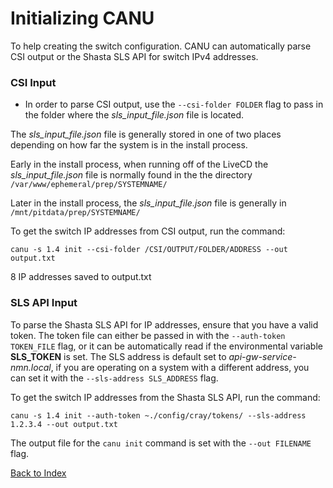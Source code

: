 # Initializing CANU

To help creating the switch configuration. CANU can automatically parse CSI output or the Shasta SLS API for switch IPv4 addresses.

### CSI Input

- In order to parse CSI output, use the `--csi-folder FOLDER` flag to pass in the folder where the _sls_input_file.json_ file is located.

The _sls_input_file.json_ file is generally stored in one of two places depending on how far the system is in the install process.

Early in the install process, when running off of the LiveCD the _sls_input_file.json_ file is normally found in the the directory `/var/www/ephemeral/prep/SYSTEMNAME/`

Later in the install process, the _sls_input_file.json_ file is generally in `/mnt/pitdata/prep/SYSTEMNAME/`

To get the switch IP addresses from CSI output, run the command:

```
canu -s 1.4 init --csi-folder /CSI/OUTPUT/FOLDER/ADDRESS --out output.txt
```

8 IP addresses saved to output.txt


### SLS API Input

To parse the Shasta SLS API for IP addresses, ensure that you have a valid token. The token file can either be passed in with the `--auth-token TOKEN_FILE` flag, or it can be automatically read if the environmental variable **SLS_TOKEN** is set. The SLS address is default set to _api-gw-service-nmn.local_, if you are operating on a system with a different address, you can set it with the `--sls-address SLS_ADDRESS` flag.

To get the switch IP addresses from the Shasta SLS API, run the command:


```
canu -s 1.4 init --auth-token ~./config/cray/tokens/ --sls-address 1.2.3.4 --out output.txt
```

The output file for the `canu init` command is set with the `--out FILENAME` flag.

[Back to Index](../index.md)